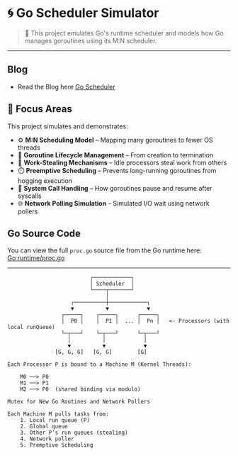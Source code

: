 # 🌀 Go Scheduler Simulator

> 🚀 This project emulates Go's runtime scheduler and models how Go manages goroutines using its M:N scheduler.

----

## Blog
- Read the Blog here [Go Scheduler](https://dev.to/meerthika/go-scheduler-understanding-why-goroutines-are-so-lightweight-3ka8)
  
## 🎯 Focus Areas

This project simulates and demonstrates:

- ⚙️ **M:N Scheduling Model** – Mapping many goroutines to fewer OS threads
- 🔄 **Goroutine Lifecycle Management** – From creation to termination
- 🔀 **Work-Stealing Mechanisms** – Idle processors steal work from others
- ⏱️ **Preemptive Scheduling** – Prevents long-running goroutines from hogging execution
- 🔧 **System Call Handling** – How goroutines pause and resume after syscalls
- 🌐 **Network Polling Simulation** – Simulated I/O wait using network pollers

## Go Source Code

You can view the full `proc.go` source file from the Go runtime here:  
[Go runtime/proc.go](https://github.com/golang/go/blob/master/src/runtime/proc.go)

----

  ```
                            ┌────────────┐
                            │ Scheduler  │
                            └────┬───────┘
                                 │
                      ┌──────────┼────────────┐
                      ▼          ▼            ▼
                   ┌─────┐    ┌─────┐      ┌─────┐
                   │  P0 │    │  P1 │  ... │  Pn │   <- Processors (with local runQueue)
                   └─┬───┘    └─┬───┘      └─┬───┘
                     │          │            │
                     ▼          ▼            ▼
                 [G, G, G]   [G, G]        [G]
  
  Each Processor P is bound to a Machine M (Kernel Threads):
  
      M0 ──> P0
      M1 ──> P1
      M2 ──> P0  (shared binding via modulo)

  Mutex for New Go Routines and Network Pollers
  
  Each Machine M pulls tasks from:
      1. Local run queue (P)
      2. Global queue
      3. Other P’s run queues (stealing)
      4. Network poller
      5. Premptive Scheduling

